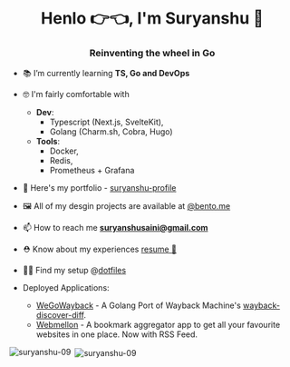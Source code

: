 <h1 align="center">Henlo 👉👈, I'm Suryanshu 🥸</h1>
<h3 align="center">Reinventing the wheel in Go</h3>

- 📚 I’m currently learning **TS, Go and DevOps**

- 🤓 I'm fairly comfortable with
  - **Dev**: 
     - Typescript (Next.js, SvelteKit),
     - Golang (Charm.sh, Cobra, Hugo)
   - **Tools**:
     - Docker,
     - Redis,
     - Prometheus + Grafana
  

- 🔎 Here's my portfolio - [suryanshu-profile](https://find-suryanshu.vercel.app)

- 🖼️ All of my desgin projects are available at [@bento.me](https://bento.me/suryanshu)

- 📫 How to reach me **suryanshusaini@gmail.com**

- ⛑️ Know about my experiences [resume 🔗](https://find-suryanshu.vercel.app/assets/Suryanshu_Resume.pdf)

- 👩‍💻 Find my setup @[dotfiles](https://github.com/suryanshu-09/dotfiles)
- Deployed Applications:
  - [WeGoWayback](https://github.com/suryanshu-09/we-go-wayback) - A Golang Port of Wayback Machine's [wayback-discover-diff](https://github.com/internetarchive/wayback-discover-diff).
  - [Webmellon](https://webmellon.vercel.app/) - A bookmark aggregator app to get all your favourite websites in one place. Now with RSS Feed.

<p><img align="left" src="https://github-readme-stats.vercel.app/api/top-langs?username=suryanshu-09&show_icons=true&locale=en&layout=compact" alt="suryanshu-09" /></p>

<p>&nbsp;<img align="center" src="https://github-readme-stats.vercel.app/api?username=suryanshu-09&show_icons=true&locale=en" alt="suryanshu-09" /></p>
